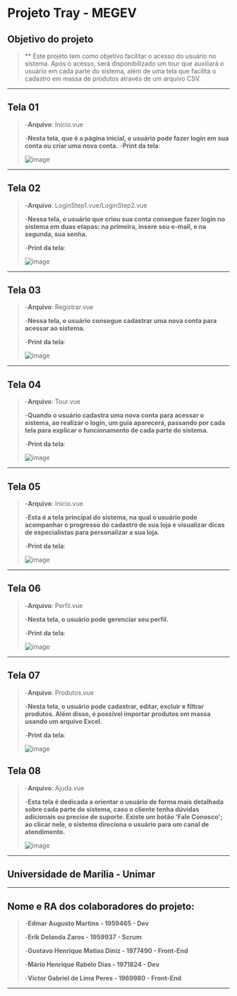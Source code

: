 # Projeto Tray - MEGEV

## Objetivo do projeto
>** Este projeto tem como objetivo facilitar o acesso do usuário no sistema. Após o acesso, será disponibilizado um tour que auxiliará o usuário em cada parte do sistema, além de uma tela que facilita o cadastro em massa de produtos através de um arquivo CSV.

---

## Tela 01

>-**Arquivo**: Inicio.vue
> 
>-**Nesta tela, que é a página inicial, o usuário pode fazer login em sua conta ou criar uma nova conta.**
>-**Print da tela**:
>
>![image](https://github.com/user-attachments/assets/0cf87a65-b82f-4447-ab50-852dab0763c2)

---

## Tela 02

>-**Arquivo**: LoginStep1.vue/LoginStep2.vue
> 
>-**Nessa tela, o usuário que criou sua conta consegue fazer login no sistema em duas etapas: na primeira, insere seu e-mail, e na segunda, sua senha.**
> 
>-**Print da tela**:
> 
>![image](https://github.com/user-attachments/assets/5c7c185b-fe11-4200-b705-207ae9e5b2a5)

---

## Tela 03

>-**Arquivo**: Registrar.vue
>
>-**Nessa tela, o usuário consegue cadastrar uma nova conta para acessar ao sistema.**
>
>-**Print da tela**:
>
>![image](https://github.com/user-attachments/assets/2749a8fa-c6e7-44db-881c-1999f6d1c2df)

---

## Tela 04

>-**Arquivo**: Tour.vue
>
>-**Quando o usuário cadastra uma nova conta para acessar o sistema, ao realizar o login, um guia aparecerá, passando por cada tela para explicar o funcionamento de cada parte do sistema.**
>
>-**Print da tela**:
>
>![image](https://github.com/user-attachments/assets/baa8cccb-06ce-4815-8737-132e6ddef75e)

---

## Tela 05

>-**Arquivo**: Inicio.vue
>
>-**Esta é a tela principal do sistema, na qual o usuário pode acompanhar o progresso do cadastro de sua loja e visualizar dicas de especialistas para personalizar a sua loja.**
>
>-**Print da tela**:
>
>![image](https://github.com/user-attachments/assets/24f21069-2202-47e4-b6c7-12cf72adc1cc)

---

## Tela 06

>-**Arquivo**: Perfil.vue
>
>-**Nesta tela, o usuário pode gerenciar seu perfil.**
>
>-**Print da tela**:
>
>![image](https://github.com/user-attachments/assets/82e319b5-083a-497f-9575-bcebf48954aa)

---

## Tela 07

>-**Arquivo**: Produtos.vue
>
>-**Nesta tela, o usuário pode cadastrar, editar, excluir e filtrar produtos. Além disso, é possível importar produtos em massa usando um arquivo Excel.**
>
>-**Print da tela**:
>
>![image](https://github.com/user-attachments/assets/b2717bc7-07f2-4c4a-a28d-efbe42aa1819)

## Tela 08

>-**Arquivo**: Ajuda.vue
>
>-**Esta tela é dedicada a orientar o usuário de forma mais detalhada sobre cada parte do sistema, caso o cliente tenha dúvidas adicionais ou precise de suporte. Existe um botão 'Fale Conosco'; ao clicar nele, o sistema direciona o usuário para um canal de atendimento.**
>
>![image](https://github.com/user-attachments/assets/a9ca5447-c58f-4059-bc8d-19b2653e7960)

---
## Universidade de Marília - Unimar
---
## Nome e RA dos colaboradores do projeto:

>-**Edmar Augusto Martins - 1959465 - Dev**
> 
>-**Erik Delanda Zaros - 1959937 - Scrum**
> 
>-**Gustavo Henrique Matias Diniz - 1977490 - Front-End**
> 
>-**Mário Henrique Rabelo Dias - 1971824 - Dev**
> 
>-**Victor Gabriel de Lima Peres - 1969980 - Front-End**
---
